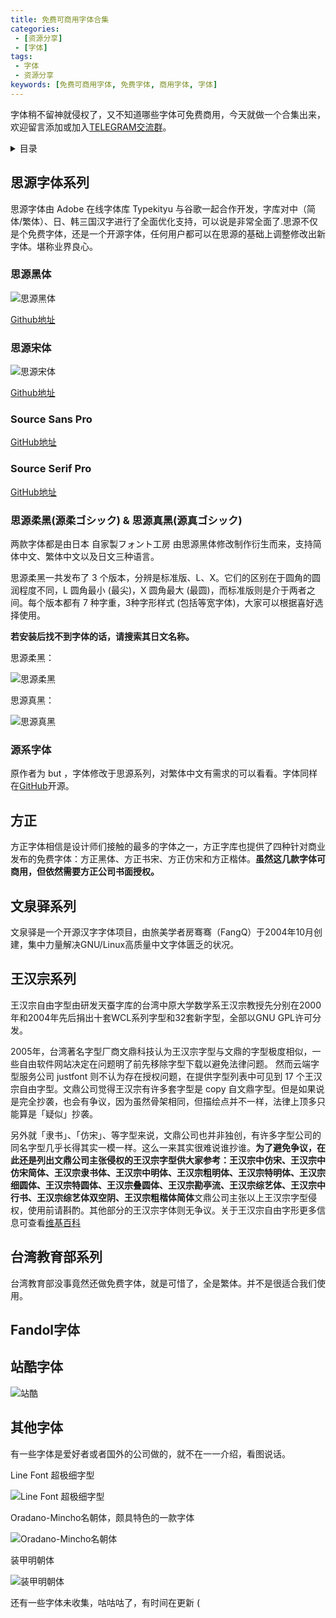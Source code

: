 ```yaml
---
title: 免费可商用字体合集
categories: 
 - [资源分享]
 - [字体]
tags:
 - 字体
 - 资源分享
keywords: [免费可商用字体, 免费字体, 商用字体, 字体]
---
```


字体稍不留神就侵权了，又不知道哪些字体可免费商用，今天就做一个合集出来，欢迎留言添加或加入[TELEGRAM交流群](https://t.me/fontclub)。

<!-- more -->

<details>

<summary>目录</summary>

- [思源字体系列](#%E6%80%9D%E6%BA%90%E5%AD%97%E4%BD%93%E7%B3%BB%E5%88%97)
  - [思源黑体](#%E6%80%9D%E6%BA%90%E9%BB%91%E4%BD%93)
  - [思源宋体](#%E6%80%9D%E6%BA%90%E5%AE%8B%E4%BD%93)
  - [Source Sans Pro](#source-sans-pro)
  - [Source Serif Pro](#source-serif-pro)
  - [思源柔黑(源柔ゴシック) & 思源真黑(源真ゴシック)](#%E6%80%9D%E6%BA%90%E6%9F%94%E9%BB%91%E6%BA%90%E6%9F%94%E3%82%B4%E3%82%B7%E3%83%83%E3%82%AF--%E6%80%9D%E6%BA%90%E7%9C%9F%E9%BB%91%E6%BA%90%E7%9C%9F%E3%82%B4%E3%82%B7%E3%83%83%E3%82%AF)
  - [源系字体](#%E6%BA%90%E7%B3%BB%E5%AD%97%E4%BD%93)
- [方正](#%E6%96%B9%E6%AD%A3)
- [文泉驿系列](#%E6%96%87%E6%B3%89%E9%A9%BF%E7%B3%BB%E5%88%97)
- [王汉宗系列](#%E7%8E%8B%E6%B1%89%E5%AE%97%E7%B3%BB%E5%88%97)
- [台湾教育部系列](#%E5%8F%B0%E6%B9%BE%E6%95%99%E8%82%B2%E9%83%A8%E7%B3%BB%E5%88%97)
- [Fandol字体](#fandol%E5%AD%97%E4%BD%93)
- [站酷字体](#%E7%AB%99%E9%85%B7%E5%AD%97%E4%BD%93)
- [其他字体](#%E5%85%B6%E4%BB%96%E5%AD%97%E4%BD%93)

</details>

## 思源字体系列

思源字体由 Adobe 在线字体库 Typekityu 与谷歌一起合作开发，字库对中（简体/繁体）、日、韩三国汉字进行了全面优化支持，可以说是非常全面了.思源不仅是个免费字体，还是一个开源字体，任何用户都可以在思源的基础上调整修改出新字体。堪称业界良心。

### 思源黑体

![思源黑体](https://blog-1253491707.piccd.myqcloud.com/imgs/20190118164256.png/style)

[Github地址](https://github.com/adobe-fonts/source-han-sans/tree/release)

### 思源宋体

![思源宋体](https://blog-1253491707.piccd.myqcloud.com/imgs/20190118164436.png/style)

[Github地址](https://github.com/adobe-fonts/source-han-serif/tree/release)

### Source Sans Pro

[GitHub地址](https://github.com/adobe-fonts/source-sans-pro/releases)

### Source Serif Pro

[GitHub地址](https://github.com/adobe-fonts/source-serif-pro/releases)

### 思源柔黑(源柔ゴシック) & 思源真黑(源真ゴシック)

两款字体都是由日本 自家製フォント工房 由思源黑体修改制作衍生而来，支持简体中文、繁体中文以及日文三种语言。

思源柔黑一共发布了 3 个版本，分辨是标准版、L、X。它们的区别在于圆角的圆润程度不同，L 圆角最小 (最尖)，X 圆角最大 (最圆)，而标准版则是介于两者之间。每个版本都有 7 种字重，3种字形样式 (包括等宽字体)，大家可以根据喜好选择使用。

**若安装后找不到字体的话，请搜索其日文名称。**

思源柔黑：

![思源柔黑](https://blog-1253491707.piccd.myqcloud.com/imgs/20190118164540.png/style)

思源真黑：

![思源真黑](https://blog-1253491707.piccd.myqcloud.com/imgs/20190118164727.png/style)

### 源系字体

原作者为 but ，字体修改于思源系列，对繁体中文有需求的可以看看。字体同样在[GitHub](https://github.com/ButTaiwan)开源。

## 方正

方正字体相信是设计师们接触的最多的字体之一，方正字库也提供了四种针对商业发布的免费字体：方正黑体、方正书宋、方正仿宋和方正楷体。**虽然这几款字体可商用，但依然需要方正公司书面授权。**

## 文泉驿系列

文泉驿是一个开源汉字字体项目，由旅美学者房骞骞（FangQ）于2004年10月创建，集中力量解决GNU/Linux高质量中文字体匮乏的状况。

## 王汉宗系列

王汉宗自由字型由研发天蚕字库的台湾中原大学数学系王汉宗教授先分别在2000年和2004年先后捐出十套WCL系列字型和32套新字型，全部以GNU GPL许可分发。

2005年，台湾著名字型厂商文鼎科技认为王汉宗字型与文鼎的字型极度相似，一些自由软件网站决定在问题明了前先移除字型下载以避免法律问题。 然而云端字型服务公司 justfont 则不认为存在授权问题，在提供字型列表中可见到 17 个王汉宗自由字型。文鼎公司觉得王汉宗有许多套字型是 copy 自文鼎字型。但是如果说是完全抄袭，也会有争议，因为虽然骨架相同，但描绘点并不一样，法律上顶多只能算是「疑似」抄袭。

另外就「隶书」、「仿宋」、等字型来说，文鼎公司也并非独创，有许多字型公司的同名字型几乎长得其实一模一样。这么一来其实很难说谁抄谁。**为了避免争议，在此还是列出文鼎公司主张侵权的王汉宗字型供大家参考：王汉宗中仿宋、王汉宗中仿宋简体、王汉宗隶书体、王汉宗中明体、王汉宗粗明体、王汉宗特明体、王汉宗细圆体、王汉宗特圆体、王汉宗叠圆体、王汉宗勘亭流、王汉宗综艺体、王汉宗中行书、王汉宗综艺体双空阴、王汉宗粗楷体简体**文鼎公司主张以上王汉宗字型侵权，使用前请斟酌。其他部分的王汉宗字体则无争议。关于王汉宗自由字形更多信息可查看[维基百科](https://zh.wikipedia.org/wiki/%E7%8E%8B%E6%BC%A2%E5%AE%97%E8%87%AA%E7%94%B1%E5%AD%97%E5%9E%8B)

## 台湾教育部系列

台湾教育部没事竟然还做免费字体，就是可惜了，全是繁体。并不是很适合我们使用。

## Fandol字体

## 站酷字体

![站酷](https://blog-1253491707.piccd.myqcloud.com/imgs/20190118170216.png/style)

## 其他字体

有一些字体是爱好者或者国外的公司做的，就不在一一介绍，看图说话。

Line Font 超极细字型

![Line Font 超极细字型](https://blog-1253491707.piccd.myqcloud.com/imgs/20190118163450.png/style)

Oradano-Mincho名朝体，颇具特色的一款字体

![Oradano-Mincho名朝体](https://blog-1253491707.piccd.myqcloud.com/imgs/20190118163804.png/style)

装甲明朝体

![装甲明朝体](https://blog-1253491707.piccd.myqcloud.com/imgs/20190118163938.png/style)

还有一些字体未收集，咕咕咕了，有时间在更新 \(